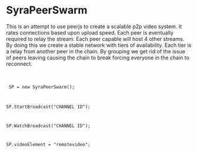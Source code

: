 <h1>SyraPeerSwarm</h1>
This is an attempt to use peerjs to create a scalable p2p video system. It rates connections based upon upload speed. Each peer is eventually required to relay the stream. Each peer capable will host 4 other streams. By doing this we create a stable network with tiers of availability. Each tier is a relay from another peer in the chain. By grouping we get rid of the issue of peers leaving causing the chain to break forcing everyone in the chain to reconnect.

<br/><br/>
<code>
SP = new SyraPeerSwarm();<br/>

SP.StartBroadcast("CHANNEL ID");<br/>

SP.WatchBroadcast("CHANNEL ID");<br/>

SP.videoElement = "remotevideo";<br/>

</code>
